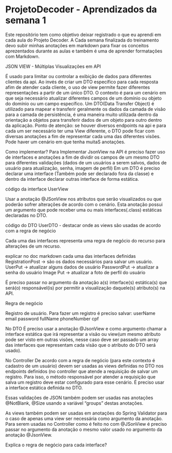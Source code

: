 # ProjetoDecoder - Aprendizados da semana 1
Este repositório tem como objetivo deixar registrado o que eu aprendi em cada aula do Projeto Decoder. A Cada semana finalizada do treinamento devo subir minhas anotações em markdown para fixar os conceitos aprezentados durante as aulas e também é uma de aprender formatações com Markdown. 


JSON VIEW - Múltiplas Visualizações em API

É usado para limitar ou controlar a exibição de dados para diferentes clientes da api. Ao invés de criar um DTO específico para cada resposta afim de atender cada cliente, o uso de view permite fazer diferentes representações a partir de um único DTO.
O contexto é para um cenário em que seja necessário atualizar diferentes campos de um domínio ou objeto do domínio ou um campo específico.
Um DTO(Data Transfer Object) é utilizado para mapear e transferir geralmente os dados da camada de visão para a camada de persistência, é uma maneira muito utilizada dentro da orientação a objetos para transferir dados de um objeto para outro dentro da aplicação.
Ponto de atenção: se houver diversos endpoints na api e para cada um ser necessário ter uma View diferente, o DTO pode ficar com diversas anotações a fim de representar cada uma das diferentes visões. Pode haver um cenário em que tenha muitaS anotações.

Como implementar?
Para Implementar JsonView na API é preciso fazer uso de interfaces e anotações a fim de dividir os campos de um mesmo DTO para diferentes validações (dados de um usuários a serem salvos, dados de usuário para atualização, senha, imagem de perfil)
Em um DTO é preciso declarar uma interface (Também pode ser declarado fora da classe) e dentro da interface declarar outras interface de forma estática.

código da interface UserView

Usar a anotação @JSonView nos atributos que serão visualizados ou que poderão sofrer alterações de acordo com o cenário. Esta anotação possui um argumento que pode receber uma ou mais interfaces(.class) estáticas declaradas no DTO. 

código do DTO UserDTO - destacar onde as views são usadas de acordo com a regra de negócio

Cada uma das interfaces representa uma regra de negócio do recurso para alterações de um recurso. 

explicar no doc markdown cada uma das interfaces definidas
RegistrationPost -> são os dados necessários para salvar um usuário. 
UserPut -> atualizar alguns dados de usuário
PasswordPut -> atualizar a senha do usuário
Image Put -> atualizar a foto de perfil do usuário



É preciso passar no argumento da anotação a(s) interface(s) estática(s) que será(o) responsável(is) por permitir a visualização daquele(s) atributo(s) na API.

Regra de negócio

Registro de usuário. Para fazer um registro é preciso salvar:
userName
email
password
fullName 
phoneNumber
cpf

No DTO 
É preciso usar a anotação @JsonView e como argumento chamar a interface estática que irá representar a visão ou view(um mesmo atributo pode ser visto em outras visões, nesse caso deve ser passado um array das interfaces que representam cada visão que o atributo do DTO será usado).

No Controller
De acordo com a regra de negócio (para este contexto é cadastro de um usuário) devem ser usadas as views definidas no DTO nos endpoints definidos (no controller que atende a requisição de salvar um registro. Para isso, o método responsável por atender a requisição que salva um registro deve estar configurado para esse cenário. É preciso usar a interface estática definida no DTO.

Essas validações de JSON também podem ser usadas nas anotações @NotBlank, @Size usando a variável “groups” destas anotações.

As views também podem ser usadas em anotações do Spring Validator para o caso de apenas uma view ser necessária como argumento da anotação. Para serem usadas no Controller como é feito no com @JSonView é preciso passar no argumento da anotação o mesmo valor usado no argumento da anotação @JsonView.

Explica o regra de negócio para cada interface?

